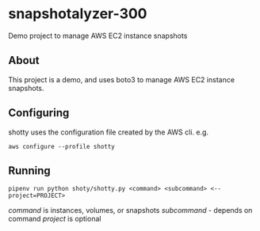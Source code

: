 # snapshotalyzer-300
Demo project to manage AWS EC2 instance snapshots


## About

This project is a demo, and uses boto3 to manage AWS EC2 instance snapshots.

## Configuring

shotty uses the configuration file created by the AWS cli. e.g.

`aws configure --profile shotty`

## Running

`pipenv run python shoty/shotty.py <command> <subcommand> <--project=PROJECT>`

*command* is instances, volumes, or snapshots
*subcommand* - depends on command
*project* is optional
